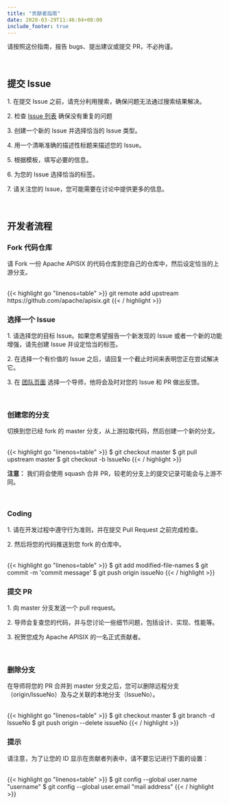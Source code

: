 ```yaml
---
title: "贡献者指南"
date: 2020-03-29T11:46:04+08:00
include_footer: true
---
```


<div>
  <p>请按照这份指南，报告 bugs、提出建议或提交 PR，不必拘谨。</p>
  <br />
  <h2 class="title">提交 Issue</h2>
  <p>1. 在提交 Issue 之前，请充分利用搜索，确保问题无法通过搜索结果解决。</p>
  <p>2. 检查 <a href="https://github.com/apache/apisix/issues" target="_blank">Issue 列表</a> 确保没有重复的问题</p>
  <p>3. 创建一个新的 Issue 并选择恰当的 Issue 类型。</p>
  <p>4. 用一个清晰准确的描述性标题来描述您的 Issue。</p>
  <p>5. 根据模板，填写必要的信息。</p>
  <p>6. 为您的 Issue 选择恰当的标签。</p>
  <p>7. 请关注您的 Issue，您可能需要在讨论中提供更多的信息。</p>
  <br />
  <h2 class="title">开发者流程</h2>
  <p></p>
  <h3 class="subtitle">Fork 代码仓库</h3>
  <p>请 Fork 一份 Apache APISIX 的代码仓库到您自己的仓库中，然后设定恰当的上游分支。</p>
  <br />
  {{< highlight go "linenos=table" >}}
  git remote add upstream https://github.com/apache/apisix.git
  {{< / highlight >}}
  <br />
  <h3 class="subtitle">选择一个 Issue</h3>
  <p></p>
  <p>1. 请选择您的目标 Issue。如果您希望报告一个新发现的 Issue 或者一个新的功能增强，请先创建 Issue 并设定恰当的标签。</p>
  <p>2. 在选择一个有价值的 Issue 之后，请回复一个截止时间来表明您正在尝试解决它。</p>
  <p>3. 在 <a href="/team">团队页面</a> 选择一个导师，他将会及时对您的 Issue 和 PR 做出反馈。</p>
  <br />
  <h3 class="subtitle">创建您的分支</h3>
  <p></p>
  <p>切换到您已经 fork 的 master 分支，从上游拉取代码，然后创建一个新的分支。</p>
  <br />
  {{< highlight go "linenos=table" >}}
  $ git checkout master
  $ git pull upstream master
  $ git checkout -b IssueNo
  {{< / highlight >}}
  <p></p>
  <p><strong>注意：</strong> 我们将会使用 squash 合并 PR，较老的分支上的提交记录可能会与上游不同。</p>
  <br />
  <h3 class="subtitle">Coding</h3>
  <p></p>
  <p>1. 请在开发过程中遵守行为准则，并在提交 Pull Request 之前完成检查。</p>
  <p>2. 然后将您的代码推送到您 fork 的仓库中。</p>
  <br />
  {{< highlight go "linenos=table" >}}
  $ git add modified-file-names
  $ git commit -m 'commit message'
  $ git push origin issueNo
  {{< / highlight >}}
  <br />
  <h3 class="subtitle">提交 PR</h3>
  <p></p>
  <p>1. 向 master 分支发送一个 pull request。</p>
  <p>2. 导师会复查您的代码，并与您讨论一些细节问题，包括设计、实现、性能等。</p>
  <p>3. 祝贺您成为 Apache APISIX 的一名正式贡献者。</p>
  <br />
  <h3 class="subtitle">删除分支</h3>
  <p></p>
  <p>在导师将您的 PR 合并到 master 分支之后，您可以删除远程分支（origin/IssueNo）及与之关联的本地分支（IssueNo）。</p>
  <br />
  {{< highlight go "linenos=table" >}}
  $ git checkout master
  $ git branch -d IssueNo
  $ git push origin --delete issueNo
  {{< / highlight >}}
  <br />
  <h3 class="subtitle">提示</h3>
  <p></p>
  <p>请注意，为了让您的 ID 显示在贡献者列表中，请不要忘记进行下面的设置：</p>
  <br />
  {{< highlight go "linenos=table" >}}
  $ git config --global user.name "username"
  $ git config --global user.email "mail address"
  {{< / highlight >}}
</div>